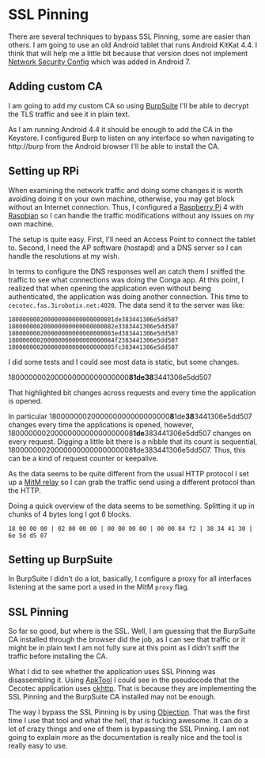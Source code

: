 # SSL Pinning

There are several techniques to bypass SSL Pinning, some are easier than others. I am going to use an old Android tablet that runs Android KitKat 4.4. I think that will help me a little bit because that version does not implement [Network Security Config](https://developer.android.com/training/articles/security-config) which was added in Android 7.

## Adding custom CA

I am going to add my custom CA so using [BurpSuite](https://portswigger.net/burp) I'll be able to decrypt the TLS traffic and see it in plain text.

As I am running Android 4.4 it should be enough to add the CA in the Keystore. I configured Burp to listen on any interface so when navigating to http://burp from the Android browser I'll be able to install the CA.

## Setting up RPi

When examining the network traffic and doing some changes it is worth avoiding doing it on your own machine, otherwise, you may get block without an Internet connection. Thus, I configured a [Raspberry Pi](https://www.raspberrypi.org/) 4 with [Raspbian](https://www.raspbian.org/) so I can handle the traffic modifications without any issues on my own machine.

The setup is quite easy. First, I'll need an Access Point to connect the tablet to. Second, I need the AP software (hostapd) and a DNS server so I can handle the resolutions at my wish.

In terms to configure the DNS responses well an catch them I sniffed the traffic to see what connections was doing the Conga app. At this point, I realized that when opening the application even without being authenticated, the application was doing another connection. This time to `cecotec.fas.3irobotix.net:4020`. The data send it to the server was like:

```
180000000200000000000000000081de383441306e5dd507
180000000200000000000000000082e3383441306e5dd507
180000000200000000000000000083ed383441306e5dd507
180000000200000000000000000084f2383441306e5dd507
180000000200000000000000000085fc383441306e5dd507
```

I did some tests and I could see most data is static, but some changes.

1800000002000000000000000000**81de38**3441306e5dd507

That highlighted bit changes across requests and every time the application is opened.

In particular 1800000002000000000000000000**8**1de**38**3441306e5dd507 changes every time the applications is opened, however, 18000000020000000000000000008**1de**383441306e5dd507 changes on every request. Digging a little bit there is a nibble that its count is sequential, 18000000020000000000000000008**1**de383441306e5dd507. Thus, this can be a kind of request counter or keepalive.

As the data seems to be quite different from the usual HTTP protocol I set up a [MitM relay](https://github.com/jrmdev/mitm_relay) so I can grab the traffic send using a different protocol than the HTTP.

Doing a quick overview of the data seems to be something. Splitting it up in chunks of 4 bytes long I got 6 blocks.

```
18 00 00 00 | 02 00 00 00 | 00 00 00 00 | 00 00 84 f2 | 38 34 41 30 | 6e 5d d5 07
```

## Setting up BurpSuite

In BurpSuite I didn't do a lot, basically, I configure a proxy for all interfaces listening at the same port a used in the MitM `proxy` flag.

## SSL Pinning

So far so good, but where is the SSL. Well, I am guessing that the BurpSuite CA installed through the browser did the job, as I can see that traffic or it might be in plain text I am not fully sure at this point as I didn't sniff the traffic before installing the CA.

What I did to see whether the application uses SSL Pinning was disassembling it. Using [ApkTool](https://ibotpeaches.github.io/Apktool/) I could see in the pseudocode that the Cecotec application uses [okhttp](https://square.github.io/okhttp/). That is because they are implementing the SSL Pinning and the BurpSuite CA installed may not be enough.

The way I bypass the SSL Pinning is by using [Objection](https://github.com/sensepost/objection). That was the first time I use that tool and what the hell, that is fucking awesome. It can do a lot of crazy things and one of them is bypassing the SSL Pinning. I am not going to explain more as the documentation is really nice and the tool is really easy to use.
